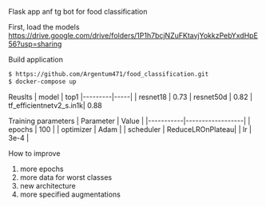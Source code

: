 Flask app anf tg bot for food classification

First, load the models
https://drive.google.com/drive/folders/1P1h7bcjNZuFKtavjYokkzPebYxdHpE56?usp=sharing


Build application
```bash
$ https://github.com/Argentum471/food_classification.git
$ docker-compose up
```

Reuslts
| model    | top1 
|---------|-----|
| resnet18   | 0.73 
| resnet50d     | 0.82 
| tf_efficientnetv2_s.in1k| 0.88


Training parameters
| Parameter | Value            |
|-----------|------------------|
| epochs    | 100              |
| optimizer | Adam             |
| scheduler | ReduceLROnPlateau|
| lr        | 3e-4             |



How to improve
1. more epochs
2. more data for worst classes
3. new architecture
4. more specified augmentations
   
